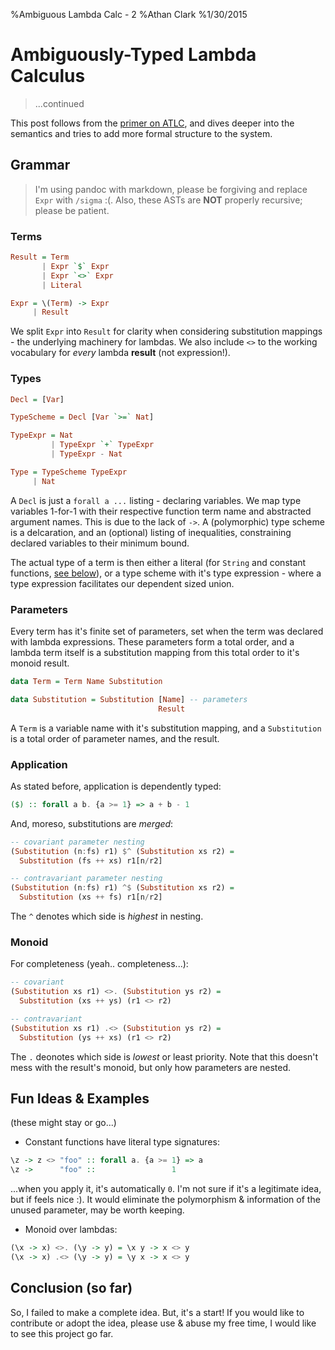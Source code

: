 %Ambiguous Lambda Calc - 2
%Athan Clark
%1/30/2015

Ambiguously-Typed Lambda Calculus
=================================

> ...continued

This post follows from the [primer on ATLC](/blog/atlc), and dives deeper into
the semantics and tries to add more formal structure to the system.

## Grammar

> I'm using pandoc with markdown, please be forgiving and replace `Expr` with
> `/sigma` :(. Also, these ASTs are __NOT__ properly recursive; please be patient.

### Terms

```haskell
Result = Term
       | Expr `$` Expr
       | Expr `<>` Expr
       | Literal

Expr = \(Term) -> Expr
     | Result
```

We split `Expr` into `Result` for clarity when considering substitution mappings -
the underlying machinery for lambdas. We also include `<>` to the working
vocabulary for _every_ lambda __result__ (not expression!).

### Types

```haskell
Decl = [Var]

TypeScheme = Decl [Var `>=` Nat]

TypeExpr = Nat
         | TypeExpr `+` TypeExpr
         | TypeExpr - Nat

Type = TypeScheme TypeExpr
     | Nat
```

A `Decl` is just a `forall a ...` listing - declaring variables. We map type
variables 1-for-1 with their respective function term name and abstracted
argument names. This is due to the lack of `->`. A (polymorphic) type scheme
is a delcaration, and an (optional) listing of inequalities, constraining
declared variables to their minimum bound.

The actual type of a term is then either a literal (for `String` and constant
functions, [see below](#fun-ideas)), or a type scheme with it's type expression -
where a type expression facilitates our dependent sized union.

### Parameters

Every term has it's finite set of parameters, set when the term was declared
with lambda expressions.
These parameters form a total order, and a lambda
term itself is a substitution mapping from this total order to it's monoid
result.

```haskell
data Term = Term Name Substitution

data Substitution = Substitution [Name] -- parameters
                                 Result
```

A `Term` is a variable name with it's substitution mapping, and a `Substitution`
is a total order of parameter names, and the result.

### Application

As stated before, application is dependently typed:

```haskell
($) :: forall a b. {a >= 1} => a + b - 1
```

And, moreso, substitutions are _merged_:

```haskell
-- covariant parameter nesting
(Substitution (n:fs) r1) $^ (Substitution xs r2) =
  Substitution (fs ++ xs) r1[n/r2]

-- contravariant parameter nesting
(Substitution (n:fs) r1) ^$ (Substitution xs r2) =
  Substitution (xs ++ fs) r1[n/r2]
```

The `^` denotes which side is _highest_ in nesting.

### Monoid

For completeness (yeah.. completeness...):

```haskell
-- covariant
(Substitution xs r1) <>. (Substitution ys r2) =
  Substitution (xs ++ ys) (r1 <> r2)

-- contravariant
(Substitution xs r1) .<> (Substitution ys r2) =
  Substitution (ys ++ xs) (r1 <> r2)
```

The `.` deonotes which side is _lowest_ or least priority. Note that this doesn't
mess with the result's monoid, but only how parameters are nested.

## Fun Ideas & Examples

(these might stay or go...)

- Constant functions have literal type signatures:

```haskell
\z -> z <> "foo" :: forall a. {a >= 1} => a
\z ->      "foo" ::                 1
```

...when you apply it, it's automatically `0`. I'm not sure if it's a legitimate
idea, but if feels nice :). It would eliminate the polymorphism & information
of the unused parameter, may be worth keeping.

- Monoid over lambdas:

```haskell
(\x -> x) <>. (\y -> y) = \x y -> x <> y
(\x -> x) .<> (\y -> y) = \y x -> x <> y
```

## Conclusion (so far)

So, I failed to make a complete idea. But, it's a start! If you would like to
contribute or adopt the idea, please use & abuse my free time, I would like to see
this project go far.
